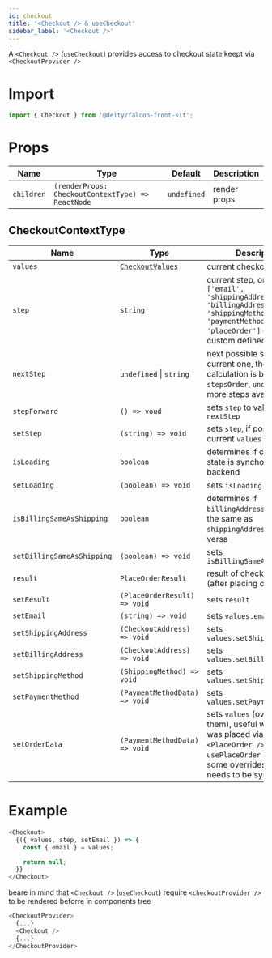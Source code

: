 ```yaml
---
id: checkout
title: '<Checkout /> & useCheckout'
sidebar_label: '<Checkout />'
---
```


A `<Checkout />` (`useCheckout`) provides access to checkout state keept via `<CheckoutProvider />`

# Import

```javascript
import { Checkout } from '@deity/falcon-front-kit';
```

# Props

| Name       | Type                                              | Default     | Description  |
| ---------- | ------------------------------------------------- | ----------- | ------------ |
| `children` | `(renderProps: CheckoutContextType) => ReactNode` | `undefined` | render props |

## CheckoutContextType

| Name                       | Type                                | Description                                                                                                                                                     |
| -------------------------- | ----------------------------------- | --------------------------------------------------------------------------------------------------------------------------------------------------------------- |
| `values`                   | [`CheckoutValues`](checkout-values) | current checkout state                                                                                                                                          |
| `step`                     | `string`                            | current step, one of `['email', 'shippingAddress', 'billingAddress', 'shippingMethod', 'paymentMethod', 'placeOrder']` or your custom defined value             |
| `nextStep`                 | `undefined` &#124; `string`         | next possible step for the current one, the calculation is based on `stepsOrder`, `undefined` if no more steps available                                        |
| `stepForward`              | `() => voud`                        | sets `step` to value of `nextStep`                                                                                                                              |
| `setStep`                  | `(string) => void`                  | sets `step`, if possible for current `values`                                                                                                                   |
| `isLoading`                | `boolean`                           | determines if checkout state is synchonizing with backend                                                                                                       |
| `setLoading`               | `(boolean) => void`                 | sets `isLoading`                                                                                                                                                |
| `isBillingSameAsShipping`  | `boolean`                           | determines if `billingAddress` should be the same as `shippingAddress` and vice versa                                                                           |
| `setBillingSameAsShipping` | `(boolean) => void`                 | sets `isBillingSameAsShipping`                                                                                                                                  |
| `result`                   | `PlaceOrderResult`                  | result of checkout process (after placing order)                                                                                                                |
| `setResult`                | `(PlaceOrderResult) => void`        | sets `result`                                                                                                                                                   |
| `setEmail`                 | `(string) => void`                  | sets `values.email`                                                                                                                                             |
| `setShippingAddress`       | `(CheckoutAddress) => void`         | sets `values.setShippingAddress`                                                                                                                                |
| `setBillingAddress`        | `(CheckoutAddress) => void`         | sets `values.setBillingAddress`                                                                                                                                 |
| `setShippingMethod`        | `(ShippingMethod) => void`          | sets `values.setShippingMethod`                                                                                                                                 |
| `setPaymentMethod`         | `(PaymentMethodData) => void`       | sets `values.setPaymentMethod`                                                                                                                                  |
| `setOrderData`             | `(PaymentMethodData) => void`       | sets `values` (override them), useful when order was placed via `<PlaceOrder />` or `usePlaceOrder` hook with some overrides and state needs to be synchronized |

# Example

```javascript
<Checkout>
  {({ values, step, setEmail }) => {
    const { email } = values;

    return null;
  }}
</Checkout>
```

beare in mind that `<Checkout />` (`useCheckout`) require `<checkoutProvider />` to be rendered beforre in components tree

```javascript
<CheckoutProvider>
  {...}
  <Checkout />
  {...}
</CheckoutProvider>
```

